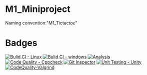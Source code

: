 # M1_Miniproject
Naming convention:"M1_Tictactoe"
# Badges
  [![Bulid CI - Linux](https://github.com/18A8A05H9/M1_TicTacToe/actions/workflows/c-cpp.yml/badge.svg)](https://github.com/18A8A05H9/M1_TicTacToe/actions/workflows/c-cpp.yml)
  [![Bulid CI - windows](https://github.com/18A8A05H9/M1_TicTacToe/actions/workflows/windows.yml/badge.svg)](https://github.com/18A8A05H9/M1_TicTacToe/actions/workflows/windows.yml)
  [![Analysis](https://github.com/18A8A05H9/M1_TicTacToe/actions/workflows/Analysis.yml/badge.svg)](https://github.com/18A8A05H9/M1_TicTacToe/actions/workflows/Analysis.yml)
 [![Code Quality - Cppcheck](https://github.com/18A8A05H9/M1_TicTacToe/actions/workflows/Cppcheck.yml/badge.svg)](https://github.com/18A8A05H9/M1_TicTacToe/actions/workflows/Cppcheck.yml)
 [![Git Inspector](https://github.com/18A8A05H9/M1_TicTacToe/actions/workflows/Inspector.yml/badge.svg)](https://github.com/18A8A05H9/M1_TicTacToe/actions/workflows/Inspector.yml)
 [![Unit Testing - Unity](https://github.com/18A8A05H9/M1_TicTacToe/actions/workflows/Unittest.yml/badge.svg)](https://github.com/18A8A05H9/M1_TicTacToe/actions/workflows/Unittest.yml)
 [![CodeQuality-Valgrind](https://github.com/18A8A05H9/M1_TicTacToe/actions/workflows/Valgrind.yml/badge.svg)](https://github.com/18A8A05H9/M1_TicTacToe/actions/workflows/Valgrind.yml)
